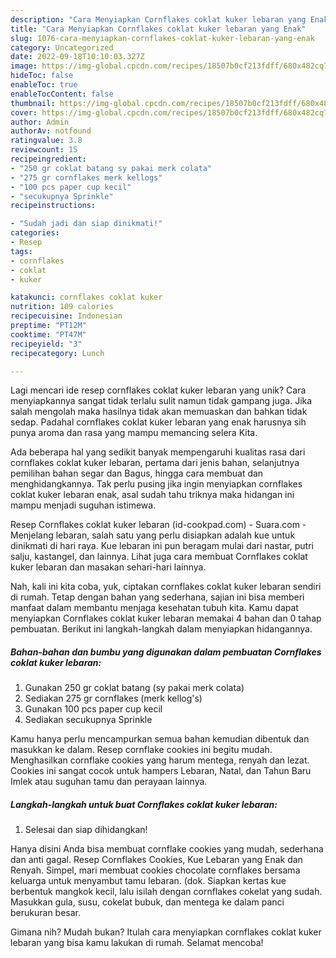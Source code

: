 ```yaml
---
description: "Cara Menyiapkan Cornflakes coklat kuker lebaran yang Enak"
title: "Cara Menyiapkan Cornflakes coklat kuker lebaran yang Enak"
slug: 1076-cara-menyiapkan-cornflakes-coklat-kuker-lebaran-yang-enak
category: Uncategorized
date: 2022-09-18T10:10:03.327Z
image: https://img-global.cpcdn.com/recipes/18507b0cf213fdff/680x482cq70/cornflakes-coklat-kuker-lebaran-foto-resep-utama.jpg
hideToc: false
enableToc: true
enableTocContent: false
thumbnail: https://img-global.cpcdn.com/recipes/18507b0cf213fdff/680x482cq70/cornflakes-coklat-kuker-lebaran-foto-resep-utama.jpg
cover: https://img-global.cpcdn.com/recipes/18507b0cf213fdff/680x482cq70/cornflakes-coklat-kuker-lebaran-foto-resep-utama.jpg
author: Admin
authorAv: notfound
ratingvalue: 3.8
reviewcount: 15
recipeingredient:
- "250 gr coklat batang sy pakai merk colata"
- "275 gr cornflakes merk kellogs"
- "100 pcs paper cup kecil"
- "secukupnya Sprinkle"
recipeinstructions:

- "Sudah jadi dan siap dinikmati!"
categories:
- Resep
tags:
- cornflakes
- coklat
- kuker

katakunci: cornflakes coklat kuker 
nutrition: 109 calories
recipecuisine: Indonesian
preptime: "PT12M"
cooktime: "PT47M"
recipeyield: "3"
recipecategory: Lunch

---
```





Lagi mencari ide resep cornflakes coklat kuker lebaran yang unik? Cara menyiapkannya sangat tidak terlalu sulit namun tidak gampang juga. Jika salah mengolah maka hasilnya tidak akan memuaskan dan bahkan tidak sedap. Padahal cornflakes coklat kuker lebaran yang enak harusnya sih punya aroma dan rasa yang mampu memancing selera Kita.





Ada beberapa hal yang sedikit banyak mempengaruhi kualitas rasa dari cornflakes coklat kuker lebaran, pertama dari jenis bahan, selanjutnya pemilihan bahan segar dan Bagus, hingga cara membuat dan menghidangkannya. Tak perlu pusing jika ingin menyiapkan cornflakes coklat kuker lebaran enak,      asal sudah tahu triknya maka hidangan ini mampu menjadi suguhan istimewa.














Resep Cornflakes coklat kuker lebaran (id-cookpad.com) - Suara.com - Menjelang lebaran, salah satu yang perlu disiapkan adalah kue untuk dinikmati di hari raya. Kue lebaran ini pun beragam mulai dari nastar, putri salju, kastangel, dan lainnya. Lihat juga cara membuat Cornflakes coklat kuker lebaran dan masakan sehari-hari lainnya.






Nah, kali ini kita coba, yuk, ciptakan cornflakes coklat kuker lebaran sendiri di rumah. Tetap dengan bahan yang sederhana, sajian ini bisa memberi manfaat dalam membantu menjaga kesehatan tubuh kita. Kamu dapat menyiapkan Cornflakes coklat kuker lebaran memakai 4 bahan dan 0 tahap pembuatan. Berikut ini langkah-langkah dalam menyiapkan hidangannya.

<!--inarticleads1-->

##### Bahan-bahan dan bumbu yang digunakan dalam pembuatan Cornflakes coklat kuker lebaran:

1. Gunakan 250 gr coklat batang (sy pakai merk colata)
1. Sediakan 275 gr cornflakes (merk kellog&#39;s)
1. Gunakan 100 pcs paper cup kecil
1. Sediakan secukupnya Sprinkle


Kamu hanya perlu mencampurkan semua bahan kemudian dibentuk dan masukkan ke dalam. Resep cornflake cookies ini begitu mudah. Menghasilkan cornflake cookies yang harum mentega, renyah dan lezat. Cookies ini sangat cocok untuk hampers Lebaran, Natal, dan Tahun Baru Imlek atau suguhan tamu dan perayaan lainnya. 

<!--inarticleads2-->

##### Langkah-langkah untuk buat Cornflakes coklat kuker lebaran:


1. Selesai dan siap dihidangkan!

Hanya disini Anda bisa membuat cornflake cookies yang mudah, sederhana dan anti gagal. Resep Cornflakes Cookies, Kue Lebaran yang Enak dan Renyah. Simpel, mari membuat cookies chocolate cornflakes bersama keluarga untuk menyambut tamu lebaran. (dok. Siapkan kertas kue berbentuk mangkok kecil, lalu isilah dengan cornflakes cokelat yang sudah. Masukkan gula, susu, cokelat bubuk, dan mentega ke dalam panci berukuran besar. 

Gimana nih? Mudah bukan? Itulah cara menyiapkan cornflakes coklat kuker lebaran yang bisa kamu lakukan di rumah. Selamat mencoba!
